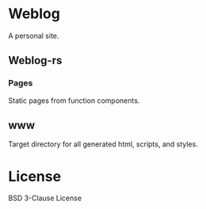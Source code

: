 # Weblog

A personal site.

## Weblog-rs

### Pages

Static pages from function components.

## www

Target directory for all generated html, scripts, and styles.

# License

BSD 3-Clause License
